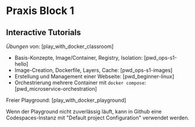 Praxis Block 1
==============


Interactive Tutorials
---------------------

*Übungen* von: [play_with_docker_classroom]

* Basis-Konzepte, Image/Container, Registry, Isolation: [pwd_ops-s1-hello]
* Image-Creation, Dockerfile, Layers, Cache: [pwd_ops-s1-images]
* Erstellung und Management einer Webseite: [pwd_beginner-linux]
* Orchestrierung mehrere Container mit `docker compose`: [pwd_microservice-orchestration]

Freier Playground: [play_with_docker_playground]

Wenn der Playground nicht zuverlässig läuft,
kann in Github eine Codespaces-Instanz mit "Default project Configuration" verwendet werden.
